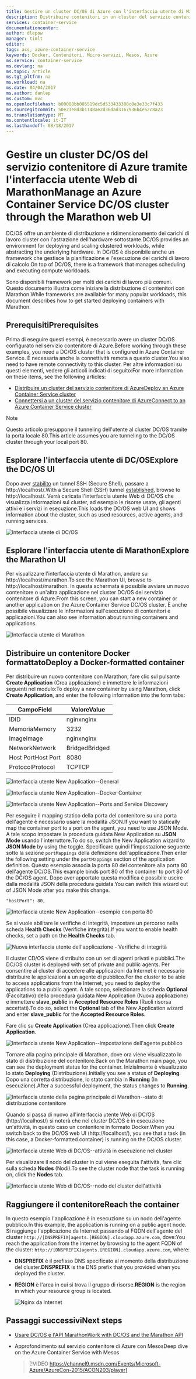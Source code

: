 ```yaml
---
title: Gestire un cluster DC/OS di Azure con l'interfaccia utente di Marathon | Microsoft Docs
description: Distribuire contenitori in un cluster del servizio contenitore di Azure usando l'interfaccia utente Web di Marathon.
services: container-service
documentationcenter: 
author: dlepow
manager: timlt
editor: 
tags: acs, azure-container-service
keywords: Docker, Contenitori, Micro-servizi, Mesos, Azure
ms.service: container-service
ms.devlang: na
ms.topic: article
ms.tgt_pltfrm: na
ms.workload: na
ms.date: 04/04/2017
ms.author: danlep
ms.custom: mvc
ms.openlocfilehash: b00088bb005519dc5d533433308c0e3e33c7f433
ms.sourcegitcommit: 50e23e8d3b1148ae2d36dad3167936b4e52c8a23
ms.translationtype: MT
ms.contentlocale: it-IT
ms.lasthandoff: 08/18/2017
---
```

# <a name="manage-an-azure-container-service-dcos-cluster-through-the-marathon-web-ui"></a><span data-ttu-id="39ee7-104">Gestire un cluster DC/OS del servizio contenitore di Azure tramite l'interfaccia utente Web di Marathon</span><span class="sxs-lookup"><span data-stu-id="39ee7-104">Manage an Azure Container Service DC/OS cluster through the Marathon web UI</span></span>
<span data-ttu-id="39ee7-105">DC/OS offre un ambiente di distribuzione e ridimensionamento dei carichi di lavoro cluster con l'astrazione dell'hardware sottostante.</span><span class="sxs-lookup"><span data-stu-id="39ee7-105">DC/OS provides an environment for deploying and scaling clustered workloads, while abstracting the underlying hardware.</span></span> <span data-ttu-id="39ee7-106">In DC/OS è disponibile anche un framework che gestisce la pianificazione e l'esecuzione dei carichi di lavoro di calcolo.</span><span class="sxs-lookup"><span data-stu-id="39ee7-106">On top of DC/OS, there is a framework that manages scheduling and executing compute workloads.</span></span>

<span data-ttu-id="39ee7-107">Sono disponibili framework per molti dei carichi di lavoro più comuni. Questo documento illustra come iniziare la distribuzione di contenitori con Marathon.</span><span class="sxs-lookup"><span data-stu-id="39ee7-107">While frameworks are available for many popular workloads, this document describes how to get started deploying containers with Marathon.</span></span> 


## <a name="prerequisites"></a><span data-ttu-id="39ee7-108">Prerequisiti</span><span class="sxs-lookup"><span data-stu-id="39ee7-108">Prerequisites</span></span>
<span data-ttu-id="39ee7-109">Prima di eseguire questi esempi, è necessario avere un cluster DC/OS configurato nel servizio contenitore di Azure.</span><span class="sxs-lookup"><span data-stu-id="39ee7-109">Before working through these examples, you need a DC/OS cluster that is configured in Azure Container Service.</span></span> <span data-ttu-id="39ee7-110">È necessaria anche la connettività remota a questo cluster.</span><span class="sxs-lookup"><span data-stu-id="39ee7-110">You also need to have remote connectivity to this cluster.</span></span> <span data-ttu-id="39ee7-111">Per altre informazioni su questi elementi, vedere gli articoli indicati di seguito:</span><span class="sxs-lookup"><span data-stu-id="39ee7-111">For more information on these items, see the following articles:</span></span>

* [<span data-ttu-id="39ee7-112">Distribuire un cluster del servizio contenitore di Azure</span><span class="sxs-lookup"><span data-stu-id="39ee7-112">Deploy an Azure Container Service cluster</span></span>](container-service-deployment.md)
* [<span data-ttu-id="39ee7-113">Connettersi a un cluster del servizio contenitore di Azure</span><span class="sxs-lookup"><span data-stu-id="39ee7-113">Connect to an Azure Container Service cluster</span></span>](../container-service-connect.md)

> [!NOTE]
> <span data-ttu-id="39ee7-114">Questo articolo presuppone il tunneling dell'utente al cluster DC/OS tramite la porta locale 80.</span><span class="sxs-lookup"><span data-stu-id="39ee7-114">This article assumes you are tunneling to the DC/OS cluster through your local port 80.</span></span>
>

## <a name="explore-the-dcos-ui"></a><span data-ttu-id="39ee7-115">Esplorare l'interfaccia utente di DC/OS</span><span class="sxs-lookup"><span data-stu-id="39ee7-115">Explore the DC/OS UI</span></span>
<span data-ttu-id="39ee7-116">Dopo aver [stabilito](../container-service-connect.md) un tunnel SSH (Secure Shell), passare a http://localhost/.</span><span class="sxs-lookup"><span data-stu-id="39ee7-116">With a Secure Shell (SSH) tunnel [established](../container-service-connect.md), browse to http://localhost/.</span></span> <span data-ttu-id="39ee7-117">Verrà caricata l'interfaccia utente Web di DC/OS che visualizza informazioni sul cluster, ad esempio le risorse usate, gli agenti attivi e i servizi in esecuzione.</span><span class="sxs-lookup"><span data-stu-id="39ee7-117">This loads the DC/OS web UI and shows information about the cluster, such as used resources, active agents, and running services.</span></span>

![Interfaccia utente di DC/OS](./media/container-service-mesos-marathon-ui/dcos2.png)

## <a name="explore-the-marathon-ui"></a><span data-ttu-id="39ee7-119">Esplorare l'interfaccia utente di Marathon</span><span class="sxs-lookup"><span data-stu-id="39ee7-119">Explore the Marathon UI</span></span>
<span data-ttu-id="39ee7-120">Per visualizzare l'interfaccia utente di Marathon, andare su http://localhost/marathon.</span><span class="sxs-lookup"><span data-stu-id="39ee7-120">To see the Marathon UI, browse to http://localhost/marathon.</span></span> <span data-ttu-id="39ee7-121">In questa schermata è possibile avviare un nuovo contenitore o un'altra applicazione nel cluster DC/OS del servizio contenitore di Azure.</span><span class="sxs-lookup"><span data-stu-id="39ee7-121">From this screen, you can start a new container or another application on the Azure Container Service DC/OS cluster.</span></span> <span data-ttu-id="39ee7-122">È anche possibile visualizzare le informazioni sull'esecuzione di contenitori e applicazioni.</span><span class="sxs-lookup"><span data-stu-id="39ee7-122">You can also see information about running containers and applications.</span></span>  

![Interfaccia utente di Marathon](./media/container-service-mesos-marathon-ui/dcos3.png)

## <a name="deploy-a-docker-formatted-container"></a><span data-ttu-id="39ee7-124">Distribuire un contenitore Docker formattato</span><span class="sxs-lookup"><span data-stu-id="39ee7-124">Deploy a Docker-formatted container</span></span>
<span data-ttu-id="39ee7-125">Per distribuire un nuovo contenitore con Marathon, fare clic sul pulsante **Create Application** (Crea applicazione) e immettere le informazioni seguenti nel modulo:</span><span class="sxs-lookup"><span data-stu-id="39ee7-125">To deploy a new container by using Marathon, click **Create Application**, and enter the following information into the form tabs:</span></span>

| <span data-ttu-id="39ee7-126">Campo</span><span class="sxs-lookup"><span data-stu-id="39ee7-126">Field</span></span> | <span data-ttu-id="39ee7-127">Valore</span><span class="sxs-lookup"><span data-stu-id="39ee7-127">Value</span></span> |
| --- | --- |
| <span data-ttu-id="39ee7-128">ID</span><span class="sxs-lookup"><span data-stu-id="39ee7-128">ID</span></span> |<span data-ttu-id="39ee7-129">nginx</span><span class="sxs-lookup"><span data-stu-id="39ee7-129">nginx</span></span> |
| <span data-ttu-id="39ee7-130">Memoria</span><span class="sxs-lookup"><span data-stu-id="39ee7-130">Memory</span></span> | <span data-ttu-id="39ee7-131">32</span><span class="sxs-lookup"><span data-stu-id="39ee7-131">32</span></span> |
| <span data-ttu-id="39ee7-132">Image</span><span class="sxs-lookup"><span data-stu-id="39ee7-132">Image</span></span> |<span data-ttu-id="39ee7-133">nginx</span><span class="sxs-lookup"><span data-stu-id="39ee7-133">nginx</span></span> |
| <span data-ttu-id="39ee7-134">Network</span><span class="sxs-lookup"><span data-stu-id="39ee7-134">Network</span></span> |<span data-ttu-id="39ee7-135">Bridged</span><span class="sxs-lookup"><span data-stu-id="39ee7-135">Bridged</span></span> |
| <span data-ttu-id="39ee7-136">Host Port</span><span class="sxs-lookup"><span data-stu-id="39ee7-136">Host Port</span></span> |<span data-ttu-id="39ee7-137">80</span><span class="sxs-lookup"><span data-stu-id="39ee7-137">80</span></span> |
| <span data-ttu-id="39ee7-138">Protocol</span><span class="sxs-lookup"><span data-stu-id="39ee7-138">Protocol</span></span> |<span data-ttu-id="39ee7-139">TCP</span><span class="sxs-lookup"><span data-stu-id="39ee7-139">TCP</span></span> |

![Interfaccia utente New Application--General](./media/container-service-mesos-marathon-ui/dcos4.png)

![Interfaccia utente New Application--Docker Container](./media/container-service-mesos-marathon-ui/dcos5.png)

![Interfaccia utente New Application--Ports and Service Discovery](./media/container-service-mesos-marathon-ui/dcos6.png)

<span data-ttu-id="39ee7-143">Per eseguire il mapping statico della porta del contenitore su una porta dell'agente è necessario usare la modalità JSON.</span><span class="sxs-lookup"><span data-stu-id="39ee7-143">If you want to statically map the container port to a port on the agent, you need to use JSON Mode.</span></span> <span data-ttu-id="39ee7-144">A tale scopo impostare la procedura guidata New Application su **JSON Mode** usando l'interruttore.</span><span class="sxs-lookup"><span data-stu-id="39ee7-144">To do so, switch the New Application wizard to **JSON Mode** by using the toggle.</span></span> <span data-ttu-id="39ee7-145">Specificare quindi l'impostazione seguente sotto la sezione `portMappings` della definizione dell'applicazione.</span><span class="sxs-lookup"><span data-stu-id="39ee7-145">Then enter the following setting under the `portMappings` section of the application definition.</span></span> <span data-ttu-id="39ee7-146">Questo esempio associa la porta 80 del contenitore alla porta 80 dell'agente DC/OS.</span><span class="sxs-lookup"><span data-stu-id="39ee7-146">This example binds port 80 of the container to port 80 of the DC/OS agent.</span></span> <span data-ttu-id="39ee7-147">Dopo aver apportato questa modifica è possibile uscire dalla modalità JSON della procedura guidata.</span><span class="sxs-lookup"><span data-stu-id="39ee7-147">You can switch this wizard out of JSON Mode after you make this change.</span></span>

```none
"hostPort": 80,
```

![Interfaccia utente New Application--esempio con porta 80](./media/container-service-mesos-marathon-ui/dcos13.png)

<span data-ttu-id="39ee7-149">Se si vuole abilitare le verifiche di integrità, impostare un percorso nella scheda **Health Checks** (Verifiche integrità).</span><span class="sxs-lookup"><span data-stu-id="39ee7-149">If you want to enable health checks, set a path on the **Health Checks** tab.</span></span>

![Nuova interfaccia utente dell'applicazione - Verifiche di integrità](./media/container-service-mesos-marathon-ui/dcos_healthcheck.png)

<span data-ttu-id="39ee7-151">Il cluster CD/OS viene distribuito con un set di agenti privati e pubblici.</span><span class="sxs-lookup"><span data-stu-id="39ee7-151">The DC/OS cluster is deployed with set of private and public agents.</span></span> <span data-ttu-id="39ee7-152">Per consentire al cluster di accedere alle applicazioni da Internet è necessario distribuire le applicazioni a un agente di pubblico.</span><span class="sxs-lookup"><span data-stu-id="39ee7-152">For the cluster to be able to access applications from the Internet, you need to deploy the applications to a public agent.</span></span> <span data-ttu-id="39ee7-153">A tale scopo, selezionare la scheda **Optional** (Facoltativo) della procedura guidata New Application (Nuova applicazione) e immettere **slave_public** in **Accepted Resource Roles** (Ruoli risorsa accettati).</span><span class="sxs-lookup"><span data-stu-id="39ee7-153">To do so, select the **Optional** tab of the New Application wizard and enter **slave_public** for the **Accepted Resource Roles**.</span></span>

<span data-ttu-id="39ee7-154">Fare clic su **Create Application** (Crea applicazione).</span><span class="sxs-lookup"><span data-stu-id="39ee7-154">Then click **Create Application**.</span></span>

![Interfaccia utente New Application--impostazione dell'agente pubblico](./media/container-service-mesos-marathon-ui/dcos14.png)

<span data-ttu-id="39ee7-156">Tornare alla pagina principale di Marathon, dove ora viene visualizzato lo stato di distribuzione del contenitore.</span><span class="sxs-lookup"><span data-stu-id="39ee7-156">Back on the Marathon main page, you can see the deployment status for the container.</span></span> <span data-ttu-id="39ee7-157">Inizialmente è visualizzato lo stato **Deploying** (Distribuzione).</span><span class="sxs-lookup"><span data-stu-id="39ee7-157">Initially you see a status of **Deploying**.</span></span> <span data-ttu-id="39ee7-158">Dopo una corretta distribuzione, lo stato cambia in **Running** (In esecuzione).</span><span class="sxs-lookup"><span data-stu-id="39ee7-158">After a successful deployment, the status changes to **Running**.</span></span>

![Interfaccia utente della pagina principale di Marathon--stato di distribuzione contenitore](./media/container-service-mesos-marathon-ui/dcos7.png)

<span data-ttu-id="39ee7-160">Quando si passa di nuovo all'interfaccia utente Web di DC/OS (http://localhost/) si noterà che nel cluster DC/OS è in esecuzione un'attività, in questo caso un contenitore in formato Docker.</span><span class="sxs-lookup"><span data-stu-id="39ee7-160">When you switch back to the DC/OS web UI (http://localhost/), you see that a task (in this case, a Docker-formatted container) is running on the DC/OS cluster.</span></span>

![Interfaccia utente Web di DC/OS--attività in esecuzione nel cluster](./media/container-service-mesos-marathon-ui/dcos8.png)

<span data-ttu-id="39ee7-162">Per visualizzare il nodo del cluster in cui viene eseguita l'attività, fare clic sulla scheda **Nodes** (Nodi).</span><span class="sxs-lookup"><span data-stu-id="39ee7-162">To see the cluster node that the task is running on, click the **Nodes** tab.</span></span>

![Interfaccia utente Web di DC/OS--nodo del cluster dell'attività](./media/container-service-mesos-marathon-ui/dcos9.png)

## <a name="reach-the-container"></a><span data-ttu-id="39ee7-164">Raggiungere il contenitore</span><span class="sxs-lookup"><span data-stu-id="39ee7-164">Reach the container</span></span>

<span data-ttu-id="39ee7-165">In questo esempio l'applicazione è in esecuzione su un nodo dell'agente pubblico.</span><span class="sxs-lookup"><span data-stu-id="39ee7-165">In this example, the application is running on a public agent node.</span></span> <span data-ttu-id="39ee7-166">Si raggiunge l'applicazione da Internet passando al FQDN dell'agente del cluster `http://[DNSPREFIX]agents.[REGION].cloudapp.azure.com`, dove:</span><span class="sxs-lookup"><span data-stu-id="39ee7-166">You reach the application from the internet by browsing to the agent FQDN of the cluster: `http://[DNSPREFIX]agents.[REGION].cloudapp.azure.com`, where:</span></span>

* <span data-ttu-id="39ee7-167">**DNSPREFIX** è il prefisso DNS specificato al momento della distribuzione del cluster.</span><span class="sxs-lookup"><span data-stu-id="39ee7-167">**DNSPREFIX** is the DNS prefix that you provided when you deployed the cluster.</span></span>
* <span data-ttu-id="39ee7-168">**REGION** è l'area in cui si trova il gruppo di risorse.</span><span class="sxs-lookup"><span data-stu-id="39ee7-168">**REGION** is the region in which your resource group is located.</span></span>

    ![Nginx da Internet](./media/container-service-mesos-marathon-ui/nginx.png)


## <a name="next-steps"></a><span data-ttu-id="39ee7-170">Passaggi successivi</span><span class="sxs-lookup"><span data-stu-id="39ee7-170">Next steps</span></span>
* [<span data-ttu-id="39ee7-171">Usare DC/OS e l'API Marathon</span><span class="sxs-lookup"><span data-stu-id="39ee7-171">Work with DC/OS and the Marathon API</span></span>](container-service-mesos-marathon-rest.md)

* <span data-ttu-id="39ee7-172">Approfondimento sul servizio contenitore di Azure con Mesos</span><span class="sxs-lookup"><span data-stu-id="39ee7-172">Deep dive on the Azure Container Service with Mesos</span></span>

    > [!VIDEO https://channel9.msdn.com/Events/Microsoft-Azure/AzureCon-2015/ACON203/player]
    > 
